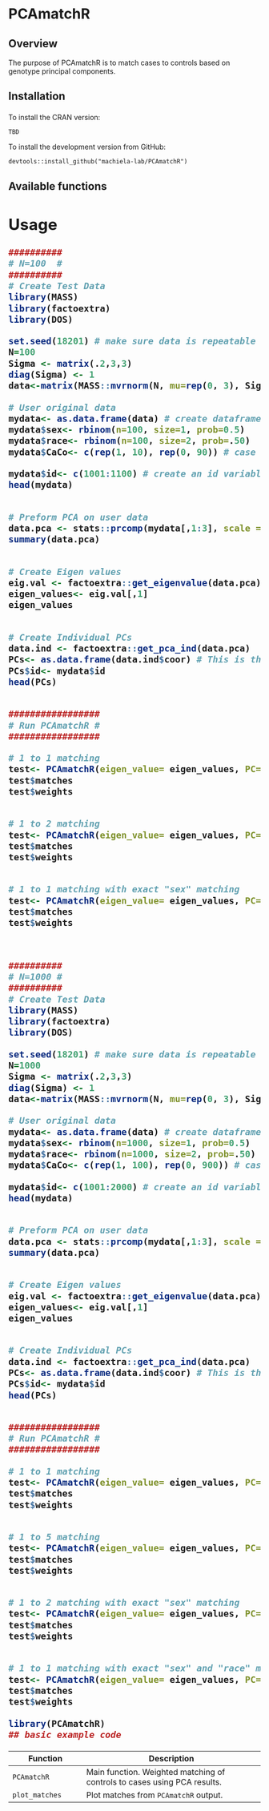 
# PCAmatchR

<!-- badges: start -->
<!-- badges: end -->
## Overview
The purpose of PCAmatchR is to match cases to controls based on genotype principal components.

<h2 id="install">

Installation

</h2>

To install the CRAN version:

    TBD

To install the development version from GitHub:

    devtools::install_github("machiela-lab/PCAmatchR")

<h2 id="available-functions">

Available functions
<table>
<colgroup>
<col width="29%" />
<col width="70%" />
</colgroup>
<thead>
<tr class="header">
<th>Function</th>
<th>Description</th>
</tr>
</thead>
<tbody>
<tr class="odd">
<td><code>PCAmatchR</code></td>
<td>Main function. Weighted matching of controls to cases using PCA results.</td>
</tr>
<tr class="odd">
<td><code>plot_matches</code></td>
<td>Plot matches from <code>PCAmatchR</code> output.</td>

## Usage
``` r
##########
# N=100  #
##########
# Create Test Data
library(MASS)
library(factoextra)
library(DOS)

set.seed(18201) # make sure data is repeatable
N=100
Sigma <- matrix(.2,3,3)
diag(Sigma) <- 1
data<-matrix(MASS::mvrnorm(N, mu=rep(0, 3), Sigma, empirical = FALSE) , nrow=N, ncol = 3)

# User original data
mydata<- as.data.frame(data) # create dataframe
mydata$sex<- rbinom(n=100, size=1, prob=0.5)
mydata$race<- rbinom(n=100, size=2, prob=.50)
mydata$CaCo<- c(rep(1, 10), rep(0, 90)) # case control status

mydata$id<- c(1001:1100) # create an id variable
head(mydata)


# Preform PCA on user data
data.pca <- stats::prcomp(mydata[,1:3], scale = TRUE, center = TRUE)
summary(data.pca)


# Create Eigen values
eig.val <- factoextra::get_eigenvalue(data.pca)
eigen_values<- eig.val[,1]
eigen_values


# Create Individual PCs
data.ind <- factoextra::get_pca_ind(data.pca)
PCs<- as.data.frame(data.ind$coor) # This is the main loading for PCAmatchR
PCs$id<- mydata$id
head(PCs)


#################
# Run PCAmatchR #
#################

# 1 to 1 matching
test<- PCAmatchR(eigen_value= eigen_values, PC= PCs, data=mydata[,c(4:7)], ids=c("id"), z=c("CaCo") , controls=1, num_variants= 3)
test$matches
test$weights


# 1 to 2 matching
test<- PCAmatchR(eigen_value= eigen_values, PC= PCs, data=mydata[,c(4:7)], ids=c("id"), z=c("CaCo") , controls=2, num_variants= 3)
test$matches
test$weights


# 1 to 1 matching with exact "sex" matching
test<- PCAmatchR(eigen_value= eigen_values, PC= PCs, data=mydata[,c(4:7)], ids=c("id"), z=c("CaCo") , controls=2, num_variants= 3, exact_match=c("sex"))
test$matches
test$weights



##########
# N=1000 #
##########
# Create Test Data
library(MASS)
library(factoextra)
library(DOS)

set.seed(18201) # make sure data is repeatable
N=1000
Sigma <- matrix(.2,3,3)
diag(Sigma) <- 1
data<-matrix(MASS::mvrnorm(N, mu=rep(0, 3), Sigma, empirical = FALSE) , nrow=N, ncol = 3)

# User original data
mydata<- as.data.frame(data) # create dataframe
mydata$sex<- rbinom(n=1000, size=1, prob=0.5)
mydata$race<- rbinom(n=1000, size=2, prob=.50)
mydata$CaCo<- c(rep(1, 100), rep(0, 900)) # case control status

mydata$id<- c(1001:2000) # create an id variable
head(mydata)


# Preform PCA on user data
data.pca <- stats::prcomp(mydata[,1:3], scale = TRUE, center = TRUE)
summary(data.pca)


# Create Eigen values
eig.val <- factoextra::get_eigenvalue(data.pca)
eigen_values<- eig.val[,1]
eigen_values


# Create Individual PCs
data.ind <- factoextra::get_pca_ind(data.pca)
PCs<- as.data.frame(data.ind$coor) # This is the main loading for PCAmatchR
PCs$id<- mydata$id
head(PCs)


#################
# Run PCAmatchR #
#################

# 1 to 1 matching
test<- PCAmatchR(eigen_value= eigen_values, PC= PCs, data=mydata[,c(4:7)], ids=c("id"), z=c("CaCo") , controls=1, num_variants= 3)
test$matches
test$weights


# 1 to 5 matching
test<- PCAmatchR(eigen_value= eigen_values, PC= PCs, data=mydata[,c(4:7)], ids=c("id"), z=c("CaCo") , controls=5, num_variants= 3)
test$matches
test$weights


# 1 to 2 matching with exact "sex" matching
test<- PCAmatchR(eigen_value= eigen_values, PC= PCs, data=mydata[,c(4:7)], ids=c("id"), z=c("CaCo") , controls=2, num_variants= 3, exact_match=c("sex"))
test$matches
test$weights


# 1 to 1 matching with exact "sex" and "race" matching
test<- PCAmatchR(eigen_value= eigen_values, PC= PCs, data=mydata[,c(4:7)], ids=c("id"), z=c("CaCo") , controls=1, num_variants= 3, exact_match=c("sex", "race"))
test$matches
test$weights

```

``` r
library(PCAmatchR)
## basic example code
```

